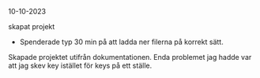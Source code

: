 10-10-2023

skapat projekt
* Spenderade typ 30 min på att ladda ner filerna på korrekt sätt.

Skapade projektet utifrån dokumentationen.
Enda problemet jag hadde var att jag skev key istället för keys på ett ställe.